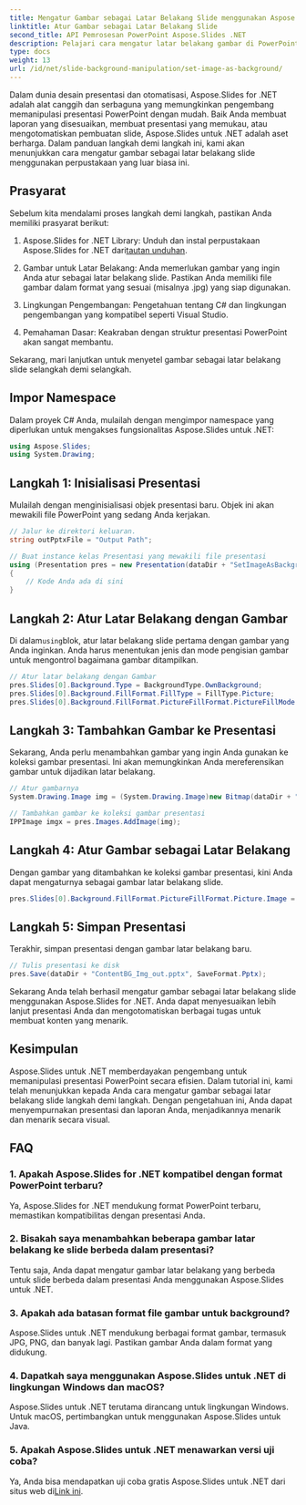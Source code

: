 ```yaml
---
title: Mengatur Gambar sebagai Latar Belakang Slide menggunakan Aspose.Slides
linktitle: Atur Gambar sebagai Latar Belakang Slide
second_title: API Pemrosesan PowerPoint Aspose.Slides .NET
description: Pelajari cara mengatur latar belakang gambar di PowerPoint menggunakan Aspose.Slides untuk .NET. Sempurnakan presentasi Anda dengan mudah.
type: docs
weight: 13
url: /id/net/slide-background-manipulation/set-image-as-background/
---
```


Dalam dunia desain presentasi dan otomatisasi, Aspose.Slides for .NET adalah alat canggih dan serbaguna yang memungkinkan pengembang memanipulasi presentasi PowerPoint dengan mudah. Baik Anda membuat laporan yang disesuaikan, membuat presentasi yang memukau, atau mengotomatiskan pembuatan slide, Aspose.Slides untuk .NET adalah aset berharga. Dalam panduan langkah demi langkah ini, kami akan menunjukkan cara mengatur gambar sebagai latar belakang slide menggunakan perpustakaan yang luar biasa ini.

## Prasyarat

Sebelum kita mendalami proses langkah demi langkah, pastikan Anda memiliki prasyarat berikut:

1.  Aspose.Slides for .NET Library: Unduh dan instal perpustakaan Aspose.Slides for .NET dari[tautan unduhan](https://releases.aspose.com/slides/net/).

2. Gambar untuk Latar Belakang: Anda memerlukan gambar yang ingin Anda atur sebagai latar belakang slide. Pastikan Anda memiliki file gambar dalam format yang sesuai (misalnya .jpg) yang siap digunakan.

3. Lingkungan Pengembangan: Pengetahuan tentang C# dan lingkungan pengembangan yang kompatibel seperti Visual Studio.

4. Pemahaman Dasar: Keakraban dengan struktur presentasi PowerPoint akan sangat membantu.

Sekarang, mari lanjutkan untuk menyetel gambar sebagai latar belakang slide selangkah demi selangkah.

## Impor Namespace

Dalam proyek C# Anda, mulailah dengan mengimpor namespace yang diperlukan untuk mengakses fungsionalitas Aspose.Slides untuk .NET:

```csharp
using Aspose.Slides;
using System.Drawing;
```

## Langkah 1: Inisialisasi Presentasi

Mulailah dengan menginisialisasi objek presentasi baru. Objek ini akan mewakili file PowerPoint yang sedang Anda kerjakan.

```csharp
// Jalur ke direktori keluaran.
string outPptxFile = "Output Path";

// Buat instance kelas Presentasi yang mewakili file presentasi
using (Presentation pres = new Presentation(dataDir + "SetImageAsBackground.pptx"))
{
    // Kode Anda ada di sini
}
```

## Langkah 2: Atur Latar Belakang dengan Gambar

 Di dalam`using`blok, atur latar belakang slide pertama dengan gambar yang Anda inginkan. Anda harus menentukan jenis dan mode pengisian gambar untuk mengontrol bagaimana gambar ditampilkan.

```csharp
// Atur latar belakang dengan Gambar
pres.Slides[0].Background.Type = BackgroundType.OwnBackground;
pres.Slides[0].Background.FillFormat.FillType = FillType.Picture;
pres.Slides[0].Background.FillFormat.PictureFillFormat.PictureFillMode = PictureFillMode.Stretch;
```

## Langkah 3: Tambahkan Gambar ke Presentasi

Sekarang, Anda perlu menambahkan gambar yang ingin Anda gunakan ke koleksi gambar presentasi. Ini akan memungkinkan Anda mereferensikan gambar untuk dijadikan latar belakang.

```csharp
// Atur gambarnya
System.Drawing.Image img = (System.Drawing.Image)new Bitmap(dataDir + "Tulips.jpg");

// Tambahkan gambar ke koleksi gambar presentasi
IPPImage imgx = pres.Images.AddImage(img);
```

## Langkah 4: Atur Gambar sebagai Latar Belakang

Dengan gambar yang ditambahkan ke koleksi gambar presentasi, kini Anda dapat mengaturnya sebagai gambar latar belakang slide.

```csharp
pres.Slides[0].Background.FillFormat.PictureFillFormat.Picture.Image = imgx;
```

## Langkah 5: Simpan Presentasi

Terakhir, simpan presentasi dengan gambar latar belakang baru.

```csharp
// Tulis presentasi ke disk
pres.Save(dataDir + "ContentBG_Img_out.pptx", SaveFormat.Pptx);
```

Sekarang Anda telah berhasil mengatur gambar sebagai latar belakang slide menggunakan Aspose.Slides for .NET. Anda dapat menyesuaikan lebih lanjut presentasi Anda dan mengotomatiskan berbagai tugas untuk membuat konten yang menarik.

## Kesimpulan

Aspose.Slides untuk .NET memberdayakan pengembang untuk memanipulasi presentasi PowerPoint secara efisien. Dalam tutorial ini, kami telah menunjukkan kepada Anda cara mengatur gambar sebagai latar belakang slide langkah demi langkah. Dengan pengetahuan ini, Anda dapat menyempurnakan presentasi dan laporan Anda, menjadikannya menarik dan menarik secara visual.

## FAQ

### 1. Apakah Aspose.Slides for .NET kompatibel dengan format PowerPoint terbaru?

Ya, Aspose.Slides for .NET mendukung format PowerPoint terbaru, memastikan kompatibilitas dengan presentasi Anda.

### 2. Bisakah saya menambahkan beberapa gambar latar belakang ke slide berbeda dalam presentasi?

Tentu saja, Anda dapat mengatur gambar latar belakang yang berbeda untuk slide berbeda dalam presentasi Anda menggunakan Aspose.Slides untuk .NET.

### 3. Apakah ada batasan format file gambar untuk background?

Aspose.Slides untuk .NET mendukung berbagai format gambar, termasuk JPG, PNG, dan banyak lagi. Pastikan gambar Anda dalam format yang didukung.

### 4. Dapatkah saya menggunakan Aspose.Slides untuk .NET di lingkungan Windows dan macOS?

Aspose.Slides untuk .NET terutama dirancang untuk lingkungan Windows. Untuk macOS, pertimbangkan untuk menggunakan Aspose.Slides untuk Java.

### 5. Apakah Aspose.Slides untuk .NET menawarkan versi uji coba?

 Ya, Anda bisa mendapatkan uji coba gratis Aspose.Slides untuk .NET dari situs web di[Link ini](https://releases.aspose.com/).